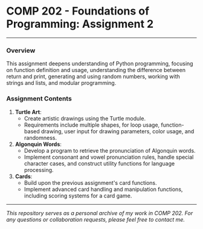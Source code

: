 # COMP 202 - Foundations of Programming: Assignment 2

---

### Overview
This assignment deepens understanding of Python programming, focusing on function definition and usage, understanding the difference between return and print, generating and using random numbers, working with strings and lists, and modular programming.

### Assignment Contents
1. **Turtle Art**: 
   - Create artistic drawings using the Turtle module.
   - Requirements include multiple shapes, for loop usage, function-based drawing, user input for drawing parameters, color usage, and randomness.
2. **Algonquin Words**:
   - Develop a program to retrieve the pronunciation of Algonquin words.
   - Implement consonant and vowel pronunciation rules, handle special character cases, and construct utility functions for language processing.
3. **Cards**:
   - Build upon the previous assignment's card functions.
   - Implement advanced card handling and manipulation functions, including scoring systems for a card game.


---

*This repository serves as a personal archive of my work in COMP 202. For any questions or collaboration requests, please feel free to contact me.*
